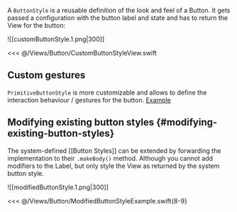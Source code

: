 A `ButtonStyle` is a reusable definition of the look and feel of a Button. It gets passed a configuration with the button label and state and has to return the View for the button:

![[customButtonStyle.1.png|300]]

<<< @/Views/Button/CustomButtonStyleView.swift

## Custom gestures

`PrimitiveButtonStyle` is more customizable and allows to define the interaction behaviour / gestures for the button. [Example](https://www.avanderlee.com/swiftui/swiftui-button-styles/#defining-both-a-custom-button-style-and-interaction)

## Modifying existing button styles {#modifying-existing-button-styles}

The system-defined [[Button Styles]] can be extended by forwarding the implementation to their `.makeBody()` method. Although you cannot add modifiers to the Label, but only style the View as returned by the system button style.

![[modifiedButtonStyle.1.png|300]]

<<< @/Views/Button/ModifiedButtonStyleExample.swift{8-9}
